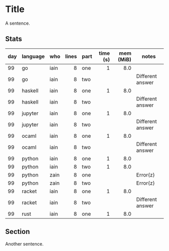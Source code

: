 # Title

A sentence.

## Stats

| day | language | who | lines | part | time (s) | mem (MiB) | notes |
| --- | --- | --- | ---: | --- | ---: | ---: | --- |
| 99 | go | iain | 8 | one | 1 | 8.0 |  |
| 99 | go | iain | 8 | two |  |  | Different answer |
| 99 | haskell | iain | 8 | one | 1 | 8.0 |  |
| 99 | haskell | iain | 8 | two |  |  | Different answer |
| 99 | jupyter | iain | 8 | one | 1 | 8.0 |  |
| 99 | jupyter | iain | 8 | two |  |  | Different answer |
| 99 | ocaml | iain | 8 | one | 1 | 8.0 |  |
| 99 | ocaml | iain | 8 | two |  |  | Different answer |
| 99 | python | iain | 8 | one | 1 | 8.0 |  |
| 99 | python | iain | 8 | two | 1 | 8.0 |  |
| 99 | python | zain | 8 | one |  |  | Error(z) |
| 99 | python | zain | 8 | two |  |  | Error(z) |
| 99 | racket | iain | 8 | one | 1 | 8.0 |  |
| 99 | racket | iain | 8 | two |  |  | Different answer |
| 99 | rust | iain | 8 | one | 1 | 8.0 |  |


## Section

Another sentence.
